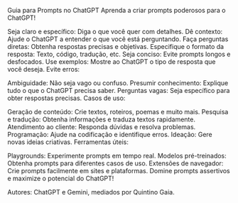 Guia para Prompts no ChatGPT
Aprenda a criar prompts poderosos para o ChatGPT!

Seja claro e específico: Diga o que você quer com detalhes.
Dê contexto: Ajude o ChatGPT a entender o que você está perguntando.
Faça perguntas diretas: Obtenha respostas precisas e objetivas.
Especifique o formato da resposta: Texto, código, tradução, etc.
Seja conciso: Evite prompts longos e desfocados.
Use exemplos: Mostre ao ChatGPT o tipo de resposta que você deseja.
Evite erros:

Ambiguidade: Não seja vago ou confuso.
Presumir conhecimento: Explique tudo o que o ChatGPT precisa saber.
Perguntas vagas: Seja específico para obter respostas precisas.
Casos de uso:

Geração de conteúdo: Crie textos, roteiros, poemas e muito mais.
Pesquisa e tradução: Obtenha informações e traduza textos rapidamente.
Atendimento ao cliente: Responda dúvidas e resolva problemas.
Programação: Ajude na codificação e identifique erros.
Ideação: Gere novas ideias criativas.
Ferramentas úteis:

Playgrounds: Experimente prompts em tempo real.
Modelos pré-treinados: Obtenha prompts para diferentes casos de uso.
Extensões de navegador: Crie prompts facilmente em sites e plataformas.
Domine prompts assertivos e maximize o potencial do ChatGPT!

Autores: ChatGPT e Gemini, mediados por Quintino Gaia.
